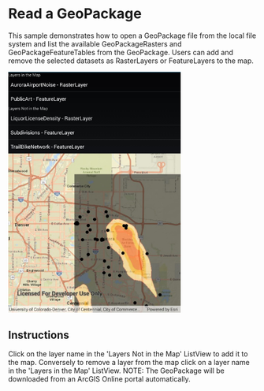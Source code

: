 # Read a GeoPackage

This sample demonstrates how to open a GeoPackage file from the local file system and list the available GeoPackageRasters and GeoPackageFeatureTables from the GeoPackage. Users can add and remove the selected datasets as RasterLayers or FeatureLayers to the map.

<img src="ReadGeoPackage.jpg" width="350"/>

## Instructions

Click on the layer name in the 'Layers Not in the Map' ListView to add it to the map. Conversely to remove a layer from the map click on a layer name in the 'Layers in the Map' ListView. NOTE: The GeoPackage will be downloaded from an ArcGIS Online portal automatically.
